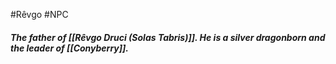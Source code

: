 #Rêvgo #NPC 

##### The father of [[Rêvgo Druci (Solas Tabris)]]. He is a silver dragonborn and the leader of [[Conyberry]].